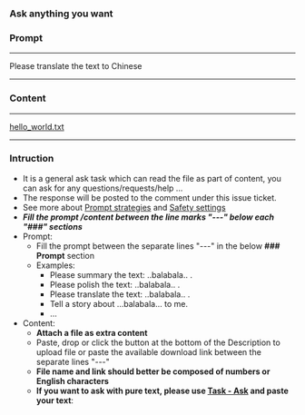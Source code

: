 <!-- Please just fill the below task information as follows and DO NOT remove any text of this Description template -->

### Ask anything you want

### Prompt

-------------------------------------------------------------------------------

Please translate the text to Chinese


-------------------------------------------------------------------------------

### Content

-------------------------------------------------------------------------------

[hello_world.txt](https://raw.githubusercontent.com/xwnb/GitGeminiHub/main/samples/hello_world.txt)


-------------------------------------------------------------------------------

### Intruction

- It is a general ask task which can read the file as part of content, you can ask for any questions/requests/help ...
- The response will be posted to the comment under this issue ticket.
- See more about [Prompt strategies](https://ai.google.dev/docs/prompt_best_practices#experiment-with-different-parameter-values) and [Safety settings](https://ai.google.dev/docs/safety_setting_gemini)
- ***Fill the prompt /content between the line marks "---" below each "###" sections***
- Prompt:
  - Fill the prompt between the separate lines "---" in the below **### Prompt** section
  - Examples:
    - Please summary the text: ..balabala.. .
    - Please polish the text: ..balabala.. .
    - Please translate the text: ..balabala.. .
    - Tell a story about ...balabala... to me.
    - ...
- Content:
  - **Attach a file as extra content**
  - Paste, drop or click the button at the bottom of the Description to upload file or paste the available download link between the separate lines "---"
  - **File name and link should better be composed of numbers or English characters**
  - **If you want to ask with pure text, please use [Task - Ask](https://github.com/xwnb/GitGeminiHub/issues/new?assignees=&labels=ask%2Ctask&projects=&template=task_simple_ask.md&title=) and paste your text**:

<!--
### Setting

Here is the generation configuration and safety setting about Gemini, you can modify them according to your needs.
- [Safety settings](https://ai.google.dev/docs/safety_setting_gemini)

-------------------------------------------------------------------------------
	{
	  "model_name": "gemini-pro",
	  "generation_configuration":
	  {
	    "temperature": 0.9,
	    "top_p": 1.0,
	    "top_k": 1,
	    "max_output_tokens": 2048
	  },
	  "safety_setting":
	  {
	    "harassment": "BLOCK_MEDIUM_AND_ABOVE",
	    "hate_speech": "BLOCK_MEDIUM_AND_ABOVE",
	    "sexually_explicit": "BLOCK_MEDIUM_AND_ABOVE",
	    "dangerous_content": "BLOCK_MEDIUM_AND_ABOVE"
	  }
	}
-------------------------------------------------------------------------------
-->
